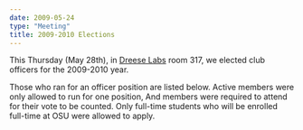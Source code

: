 ```yaml
---
date: 2009-05-24
type: "Meeting"
title: 2009-2010 Elections
---
```

This Thursday (May 28th), in [Dreese Labs](http://www.osu.edu/map/building.php?building=279) room 317, we elected club officers for the 2009-2010 year.

Those who ran for an officer position are listed below. Active members were only allowed to run for one position, And members were  required to attend for their vote to be counted. Only full-time students who will be enrolled full-time at OSU were allowed to apply.
